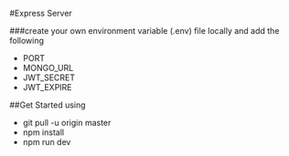 #Express Server

###create your own environment variable (.env) file locally and add the following

- PORT
- MONGO_URL
- JWT_SECRET
- JWT_EXPIRE

##Get Started using

- git pull -u origin master
- npm install
- npm run dev
